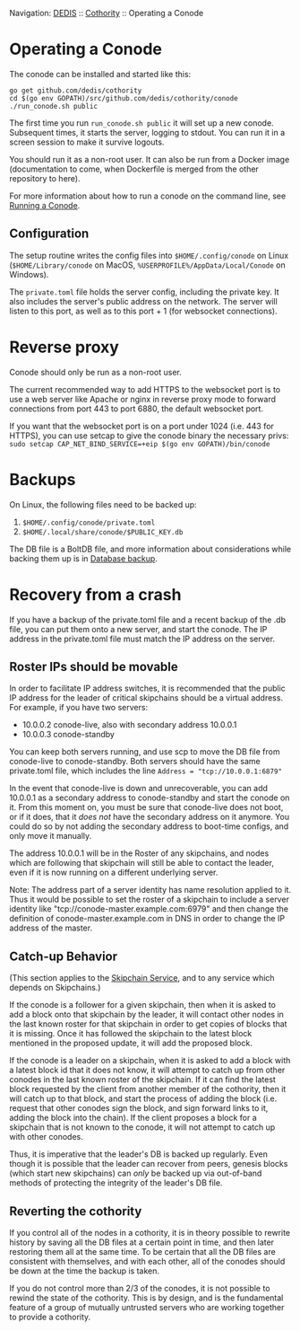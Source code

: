 Navigation: [DEDIS](https://github.com/dedis/doc/tree/master/README.md) ::
[Cothority](../README.md) ::
Operating a Conode

# Operating a Conode

The conode can be installed and started like this:

```
go get github.com/dedis/cothority
cd $(go env GOPATH)/src/github.com/dedis/cothority/conode
./run_conode.sh public
```

The first time you run `run_conode.sh public` it will set up a new conode.
Subsequent times, it starts the server, logging to stdout. You can run it in a
screen session to make it survive logouts.

You should run it as a non-root user. It can also be run from a Docker image
(documentation to come, when Dockerfile is merged from the other repository to
here).

For more information about how to run a conode on the command line, see
[Running a Conode](RunningConode.md).

## Configuration

The setup routine writes the config files into `$HOME/.config/conode` on Linux
(`$HOME/Library/conode` on MacOS, `%USERPROFILE%/AppData/Local/Conode` on Windows).

The `private.toml` file holds the server config, including the private key. It
also includes the server's public address on the network. The server will listen
to this port, as well as to this port + 1 (for websocket connections).

# Reverse proxy

Conode should only be run as a non-root user.

The current recommended way to add HTTPS to the websocket port is to use a web
server like Apache or nginx in reverse proxy mode to forward connections from
port 443 to port 6880, the default websocket port.

If you want that the websocket port is on a port under 1024 (i.e. 443 for
HTTPS), you can use setcap to give the conode binary the necessary privs: `sudo
setcap CAP_NET_BIND_SERVICE=+eip $(go env GOPATH)/bin/conode`

# Backups

On Linux, the following files need to be backed up:
1. `$HOME/.config/conode/private.toml`
2. `$HOME/.local/share/conode/$PUBLIC_KEY.db`

The DB file is a BoltDB file, and more information about considerations while
backing them up is in
[Database backup](https://github.com/dedis/onet/wiki/Database-backup-and-recovery).

# Recovery from a crash

If you have a backup of the private.toml file and a recent backup of the .db
file, you can put them onto a new server, and start the conode. The IP address
in the private.toml file must match the IP address on the server.

## Roster IPs should be movable

In order to facilitate IP address switches, it is recommended that the public IP
address for the leader of critical skipchains should be a virtual address. For
example, if you have two servers:
* 10.0.0.2 conode-live, also with secondary address 10.0.0.1
* 10.0.0.3 conode-standby

You can keep both servers running, and use scp to move the DB file from
conode-live to conode-standby. Both servers should have the same private.toml
file, which includes the line `Address = "tcp://10.0.0.1:6879"`

In the event that conode-live is down and unrecoverable, you can add 10.0.0.1 as
a secondary address to conode-standby and start the conode on it. From this
moment on, you must be sure that conode-live does not boot, or if it does, that
it *does not* have the secondary address on it anymore. You could do so by not
adding the secondary address to boot-time configs, and only move it manually.

The address 10.0.0.1 will be in the Roster of any skipchains, and nodes which
are following that skipchain will still be able to contact the leader, even if
it is now running on a different underlying server.

Note: The address part of a server identity has name resolution applied to it.
Thus it would be possible to set the roster of a skipchain to include a server
identity like "tcp://conode-master.example.com:6979" and then change the
definition of conode-master.example.com in DNS in order to change the IP address
of the master.

## Catch-up Behavior

(This section applies to the [Skipchain Service](../skipchain/README.md),
and to any service which depends on Skipchains.)

If the conode is a follower for a given skipchain, then when it is asked to add
a block onto that skipchain by the leader, it will contact other nodes in the
last known roster for that skipchain in order to get copies of blocks that it is
missing. Once it has followed the skipchain to the latest block mentioned in the
proposed update, it will add the proposed block.

If the conode is a leader on a skipchain, when it is asked to add a block with a
latest block id that it does not know, it will attempt to catch up from other
conodes in the last known roster of the skipchain. If it can find the latest
block requested by the client from another member of the cothority, then it will
catch up to that block, and start the process of adding the block (i.e. request
that other conodes sign the block, and sign forward links to it, adding the
block into the chain). If the client proposes a block for a skipchain that is
not known to the conode, it will not attempt to catch up with other conodes.

Thus, it is imperative that the leader's DB is backed up regularly. Even though
it is possible that the leader can recover from peers, genesis blocks (which
start new skipchains) can *only* be backed up via out-of-band methods of
protecting the integrity of the leader's DB file.

## Reverting the cothority

If you control all of the nodes in a cothority, it is in theory possible to
rewrite history by saving all the DB files at a certain point in time, and then
later restoring them all at the same time. To be certain that all the DB files
are consistent with themselves, and with each other, all of the conodes should
be down at the time the backup is taken.

If you do not control more than 2/3 of the conodes, it is not possible to rewind
the state of the cothority. This is by design, and is the fundamental feature of
a group of mutually untrusted servers who are working together to provide a
cothority.
